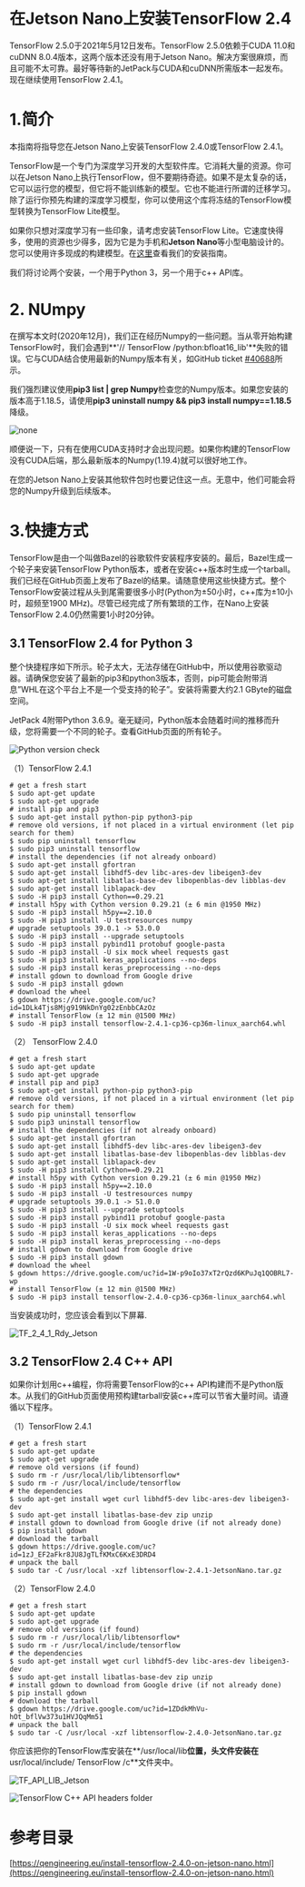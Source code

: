 # 在Jetson Nano上安装TensorFlow 2.4

TensorFlow 2.5.0于2021年5月12日发布。TensorFlow 2.5.0依赖于CUDA 11.0和cuDNN 8.0.4版本，这两个版本还没有用于Jetson Nano。解决方案很麻烦，而且可能不太可靠。最好等待新的JetPack与CUDA和cuDNN所需版本一起发布。现在继续使用TensorFlow 2.4.1。

# 1.简介

本指南将指导您在Jetson Nano上安装TensorFlow 2.4.0或TensorFlow 2.4.1。

TensorFlow是一个专门为深度学习开发的大型软件库。它消耗大量的资源。你可以在Jetson Nano上执行TensorFlow，但不要期待奇迹。如果不是太复杂的话，它可以运行您的模型，但它将不能训练新的模型。它也不能进行所谓的迁移学习。除了运行你预先构建的深度学习模型，你可以使用这个库将冻结的TensorFlow模型转换为TensorFlow Lite模型。

如果你只想对深度学习有一些印象，请考虑安装TensorFlow Lite。它速度快得多，使用的资源也少得多，因为它是为手机和**Jetson Nano**等小型电脑设计的。您可以使用许多现成的构建模型。在[这里](https://qengineering.eu/install-tensorflow-2-lite-on-jetson-nano.html)查看我们的安装指南。

我们将讨论两个安装，一个用于Python 3，另一个用于c++ API库。

# 2. NUmpy

在撰写本文时(2020年12月)，我们正在经历Numpy的一些问题。当从零开始构建TensorFlow时，我们会遇到**'// TensorFlow /python:bfloat16_lib'**失败的错误。它与CUDA结合使用最新的Numpy版本有关，如GitHub ticket [#40688](https://github.com/tensorflow/tensorflow/issues/40688)所示。

我们强烈建议使用**pip3 list | grep Numpy**检查您的Numpy版本。如果您安装的版本高于1.18.5，请使用**pip3 uninstall numpy && pip3 install numpy==1.18.5**降级。

![none](https://qengineering.eu/images/Numpy.webp)

顺便说一下，只有在使用CUDA支持时才会出现问题。如果你构建的TensorFlow没有CUDA后端，那么最新版本的Numpy(1.19.4)就可以很好地工作。

在您的Jetson Nano上安装其他软件包时也要记住这一点。无意中，他们可能会将您的Numpy升级到后续版本。

# 3.快捷方式

TensorFlow是由一个叫做Bazel的谷歌软件安装程序安装的。最后，Bazel生成一个轮子来安装TensorFlow Python版本，或者在安装c++版本时生成一个tarball。我们已经在GitHub页面上发布了Bazel的结果。请随意使用这些快捷方式。整个TensorFlow安装过程从头到尾需要很多小时(Python为±50小时，c++库为±10小时，超频至1900 MHz)。尽管已经完成了所有繁琐的工作，在Nano上安装TensorFlow 2.4.0仍然需要1小时20分钟。

## 3.1 TensorFlow 2.4 for Python 3

整个快捷程序如下所示。轮子太大，无法存储在GitHub中，所以使用谷歌驱动器。请确保您安装了最新的pip3和python3版本，否则，pip可能会附带消息”WHL在这个平台上不是一个受支持的轮子”。安装将需要大约2.1 GByte的磁盘空间。

JetPack 4附带Python 3.6.9。毫无疑问，Python版本会随着时间的推移而升级，您将需要一个不同的轮子。查看GitHub页面的所有轮子。

![Python version check](https://qengineering.eu/images/Python3Jetson.webp)

（1）TensorFlow 2.4.1

```shell
# get a fresh start
$ sudo apt-get update
$ sudo apt-get upgrade
# install pip and pip3
$ sudo apt-get install python-pip python3-pip
# remove old versions, if not placed in a virtual environment (let pip search for them)
$ sudo pip uninstall tensorflow
$ sudo pip3 uninstall tensorflow
# install the dependencies (if not already onboard)
$ sudo apt-get install gfortran
$ sudo apt-get install libhdf5-dev libc-ares-dev libeigen3-dev
$ sudo apt-get install libatlas-base-dev libopenblas-dev libblas-dev
$ sudo apt-get install liblapack-dev
$ sudo -H pip3 install Cython==0.29.21
# install h5py with Cython version 0.29.21 (± 6 min @1950 MHz)
$ sudo -H pip3 install h5py==2.10.0
$ sudo -H pip3 install -U testresources numpy
# upgrade setuptools 39.0.1 -> 53.0.0
$ sudo -H pip3 install --upgrade setuptools
$ sudo -H pip3 install pybind11 protobuf google-pasta
$ sudo -H pip3 install -U six mock wheel requests gast
$ sudo -H pip3 install keras_applications --no-deps
$ sudo -H pip3 install keras_preprocessing --no-deps
# install gdown to download from Google drive
$ sudo -H pip3 install gdown
# download the wheel
$ gdown https://drive.google.com/uc?id=1DLk4Tjs8Mjg919NkDnYg02zEnbbCAzOz
# install TensorFlow (± 12 min @1500 MHz)
$ sudo -H pip3 install tensorflow-2.4.1-cp36-cp36m-linux_aarch64.whl
```

（2） TensorFlow 2.4.0

```shell
# get a fresh start
$ sudo apt-get update
$ sudo apt-get upgrade
# install pip and pip3
$ sudo apt-get install python-pip python3-pip
# remove old versions, if not placed in a virtual environment (let pip search for them)
$ sudo pip uninstall tensorflow
$ sudo pip3 uninstall tensorflow
# install the dependencies (if not already onboard)
$ sudo apt-get install gfortran
$ sudo apt-get install libhdf5-dev libc-ares-dev libeigen3-dev
$ sudo apt-get install libatlas-base-dev libopenblas-dev libblas-dev
$ sudo apt-get install liblapack-dev
$ sudo -H pip3 install Cython==0.29.21
# install h5py with Cython version 0.29.21 (± 6 min @1950 MHz)
$ sudo -H pip3 install h5py==2.10.0
$ sudo -H pip3 install -U testresources numpy
# upgrade setuptools 39.0.1 -> 51.0.0
$ sudo -H pip3 install --upgrade setuptools
$ sudo -H pip3 install pybind11 protobuf google-pasta
$ sudo -H pip3 install -U six mock wheel requests gast
$ sudo -H pip3 install keras_applications --no-deps
$ sudo -H pip3 install keras_preprocessing --no-deps
# install gdown to download from Google drive
$ sudo -H pip3 install gdown
# download the wheel
$ gdown https://drive.google.com/uc?id=1W-p9oIo37xT2rQzd6KPuJq1QOBRL7-wp
# install TensorFlow (± 12 min @1500 MHz)
$ sudo -H pip3 install tensorflow-2.4.0-cp36-cp36m-linux_aarch64.whl
```

当安装成功时，您应该会看到以下屏幕.

![TF_2_4_1_Rdy_Jetson](https://qengineering.eu/images/TF_2_4_1_Rdy_Jetson.webp)

## 3.2 TensorFlow 2.4 C++ API

如果你计划用c++编程，你将需要TensorFlow的c++ API构建而不是Python版本。从我们的GitHub页面使用预构建tarball安装c++库可以节省大量时间。请遵循以下程序。

（1）TensorFlow 2.4.1

```shell
# get a fresh start
$ sudo apt-get update
$ sudo apt-get upgrade
# remove old versions (if found)
$ sudo rm -r /usr/local/lib/libtensorflow*
$ sudo rm -r /usr/local/include/tensorflow
# the dependencies
$ sudo apt-get install wget curl libhdf5-dev libc-ares-dev libeigen3-dev
$ sudo apt-get install libatlas-base-dev zip unzip
# install gdown to download from Google drive (if not already done)
$ pip install gdown
# download the tarball
$ gdown https://drive.google.com/uc?id=1zJ_EF2aFkr8JU8JgTLfKMxC6KxE3DRD4
# unpack the ball
$ sudo tar -C /usr/local -xzf libtensorflow-2.4.1-JetsonNano.tar.gz
```



（2）TensorFlow 2.4.0

```shell
# get a fresh start
$ sudo apt-get update
$ sudo apt-get upgrade
# remove old versions (if found)
$ sudo rm -r /usr/local/lib/libtensorflow*
$ sudo rm -r /usr/local/include/tensorflow
# the dependencies
$ sudo apt-get install wget curl libhdf5-dev libc-ares-dev libeigen3-dev
$ sudo apt-get install libatlas-base-dev zip unzip
# install gdown to download from Google drive (if not already done)
$ pip install gdown
# download the tarball
$ gdown https://drive.google.com/uc?id=1ZDdkMhVu-hOt_bflVw373u1HVJQqMm51
# unpack the ball
$ sudo tar -C /usr/local -xzf libtensorflow-2.4.0-JetsonNano.tar.gz
```

你应该把你的TensorFlow库安装在**/usr/local/lib**位置，头文件安装在**usr/local/include/ TensorFlow /c**文件夹中。

![TF_API_LIB_Jetson](https://qengineering.eu/images/TF_API_LIB_Jetson.webp)

![TensorFlow C++ API headers folder](https://qengineering.eu/images/TFheadersMapJetson.webp)

# 参考目录

[https://qengineering.eu/install-tensorflow-2.4.0-on-jetson-nano.html](https://qengineering.eu/install-tensorflow-2.4.0-on-jetson-nano.html)